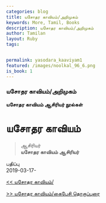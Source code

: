 ```yaml
---  
categories: blog  
title: யசோதர காவியம்/அறிமுகம்
keywords: More, Tamil, Books  
description: யசோதர காவியம்/அறிமுகம்
author: Tamilan  
layout: Ruby  
tags:     


permalink: yasodara_kaaviyam1  
featured: /images/noolkal_96_6.png  
is_book: 1
---  
```

### யசோதர காவியம்/அறிமுகம்

**யசோதர காவியம் ஆசிரியர் நூல்கள்**

# யசோதர காவியம்

> ஆசிரியர்  
>  **யசோதர காவியம் ஆசிரியர்**

பதிப்பு  
2019-03-17-

[<< யசோதர காவியம்/](yasodara_kaaviyam0)  
  
[>> யசோதர காவியம்/கைபேசி தொகுப்புரை](yasodara_kaaviyam2)



